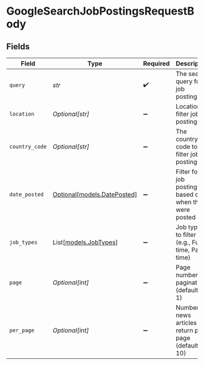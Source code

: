 # GoogleSearchJobPostingsRequestBody


## Fields

| Field                                                      | Type                                                       | Required                                                   | Description                                                |
| ---------------------------------------------------------- | ---------------------------------------------------------- | ---------------------------------------------------------- | ---------------------------------------------------------- |
| `query`                                                    | *str*                                                      | :heavy_check_mark:                                         | The search query for job postings                          |
| `location`                                                 | *Optional[str]*                                            | :heavy_minus_sign:                                         | Location to filter job postings                            |
| `country_code`                                             | *Optional[str]*                                            | :heavy_minus_sign:                                         | The country code to filter job postings                    |
| `date_posted`                                              | [Optional[models.DatePosted]](../models/dateposted.md)     | :heavy_minus_sign:                                         | Filter for job postings based on when they were posted     |
| `job_types`                                                | List[[models.JobTypes](../models/jobtypes.md)]             | :heavy_minus_sign:                                         | Job types to filter (e.g., Full-time, Part-time)           |
| `page`                                                     | *Optional[int]*                                            | :heavy_minus_sign:                                         | Page number for pagination (default is 1)                  |
| `per_page`                                                 | *Optional[int]*                                            | :heavy_minus_sign:                                         | Number of news articles to return per page (default is 10) |
